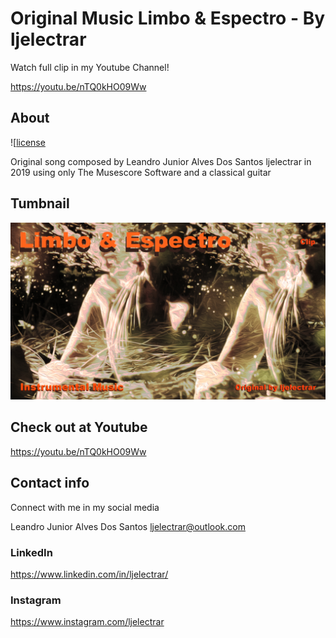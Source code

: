 # Original Music Limbo & Espectro - By ljelectrar

Watch full clip in my Youtube Channel! 

https://youtu.be/nTQ0kHO09Ww

## About

![[license](https://github.com/ljelectrar/Autoral_Music_Limbo_-_Espectro/blob/main/LICENSE)

Original song composed by Leandro Junior Alves Dos Santos ljelectrar in 2019
using only The Musescore Software and a classical guitar

## Tumbnail

![](https://github.com/ljelectrar/assets/blob/main/Tumbs/Limbo_E_Espectrp_Tumb_Youtube.jpg)

## Check out at Youtube

https://youtu.be/nTQ0kHO09Ww

## Contact info

Connect with me in my social media

Leandro Junior Alves Dos Santos
ljelectrar@outlook.com

### LinkedIn
https://www.linkedin.com/in/ljelectrar/

### Instagram
https://www.instagram.com/ljelectrar




